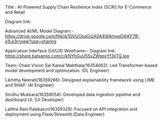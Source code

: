 Title :  AI-Powered Supply Chain Resilience Index (SCRI) for E-Commerce and Retail

Diagram link:

Advanced AI/ML Model Diagram:-
https://drive.google.com/file/d/10VUOpaGj2A0A4WAmvpD4jKF7B-e1Le3r/view?usp=sharing 

Application Interface (UI/UX) Wireframe:-
Diagram link: https://share.balsamiq.com/c/kNYhGuU55xZWgpxYf3jiTQ.jpg 

Team: Chain Vision
Sai Kamal Makthala(16354662): Led Transformer-based model development and optimization. (DL Engineer) 

Likhitha Neerati(16359266): Designed explainability framework using LIME and SHAP. (AI Engineer)

Sindhu Mukkara(16359054): Developed data ingestion pipeline and dashboard UI. (UI Developer)

Lalitha Rani Palakaluri(16359329): Focused on API integration and deployment using Flask/Streamlit.(Data Engineer)

